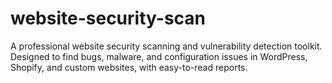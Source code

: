 # website-security-scan
A professional website security scanning and vulnerability detection toolkit. Designed to find bugs, malware, and configuration issues in WordPress, Shopify, and custom websites, with easy-to-read reports.
